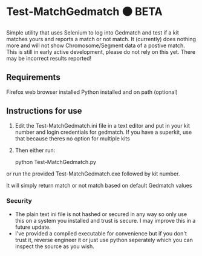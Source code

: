 # Test-MatchGedmatch 🟠 BETA

Simple utility that uses Selenium to log into Gedmatch and test if a kit matches yours and reports
a match or not match. It (currently) does nothing more and will not show Chromosome/Segment data of
a postive match. This is still in early active development, please do not rely on this yet.
There may be incorrect results reported! 


## Requirements

Firefox web browser installed
Python installed and on path (optional)

## Instructions for use

1. Edit the Test-MatchGedmatch.ini file in a text editor and put in your kit number and login credentials for gedmatch.
If you have a superkit, use that because theres no option for multiple kits

2. Then either run:

    python Test-MatchGedmatch.py <kit number>

or run the provided Test-MatchGedmatch.exe followed by kit number. 

It will simply return match or not match based on default Gedmatch values


### Security

* The plain text ini file is not hashed or secured in any way so only use this on a system you installed and trust is secure. I may improve this in a future update.  
* I've provided a compiled executable for convenience but if you don't trust it, reverse engineer it or just use python seperately which you can inspect the source as you wish. 

